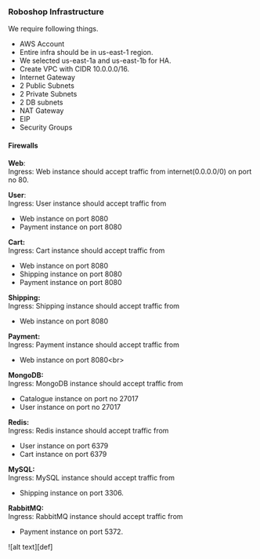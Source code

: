 ### Roboshop Infrastructure

We require following things.
* AWS Account
* Entire infra should be in us-east-1 region.
* We selected us-east-1a and us-east-1b for HA.
* Create VPC with CIDR 10.0.0.0/16.
* Internet Gateway
* 2 Public Subnets
* 2 Private Subnets
* 2 DB subnets
* NAT Gateway
* EIP
* Security Groups
#### Firewalls

**Web**:<br/>
Ingress: Web instance should accept traffic from internet(0.0.0.0/0) on port no 80. <br/>

**User**:<br/>
Ingress: User instance should accept traffic from
* Web instance on port 8080
* Payment instance on port 8080<br/>

**Cart:**<br/>
Ingress: Cart instance should accept traffic from
* Web instance on port 8080
* Shipping instance on port 8080
* Payment instance on port 8080<br/>

**Shipping:**<br/>
Ingress: Shipping instance should accept traffic from
* Web instance on port 8080<br/>

**Payment:**<br/>
Ingress: Payment instance should accept traffic from
* Web instance on port 8080<br\>

**MongoDB:**<br/>
Ingress: MongoDB instance should accept traffic from
* Catalogue instance on port no 27017
* User instance on port no 27017<br/>

**Redis:**<br/>
Ingress: Redis instance should accept traffic from
* User instance on port 6379
* Cart instance on port 6379<br/>

**MySQL:**<br/>
Ingress: MySQL instance should accept traffic from
* Shipping instance on port 3306. <br/>

**RabbitMQ:**<br/>
Ingress: RabbitMQ instance should accept traffic from
* Payment instance on port 5372.<br/>

![alt text][def]


